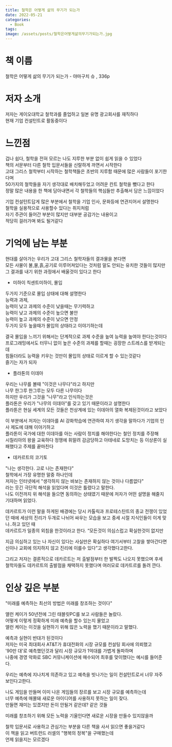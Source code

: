 ```yaml
---
title: 철학은 어떻게 삶의 무기가 되는가
date: 2022-05-21
categories:
  - Book
tags: 
image: /assets/posts/철학은어떻게삶의무기가되는가.jpg
---
```

# 책 이름

철학은 어떻게 삶의 무기가 되는가 - 야마구치 슈 , 336p

# 저자 소개

저자는 게이오대학교 철학과를 졸업하고 일본 유명 광고회사를 재직하다  
현재 기업 컨설턴트로 활동중이다

# 느낀점

겁나 쉽다, 철학을 전혀 모르는 나도 지루한 부분 없이 쉽게 읽을 수 있었다  
책의 서문부터 다른 철학 입문서들을 신랄하게 까면서 시작한다  
고대 그리스 철학부터 시작하는 철학책들은 초반의 지루함 때문에 많은 사람들이 포기한다며  
50가지의 철학들을 자기 생각대로 배치해두었고 어려운 칸트 철학을 뺐다고 한다  
정말 많은 내용을 한 책에 담아내면서 각 철학들의 핵심들만 추출해서 담은 느낌이었다  

기업 컨설턴트답게 많은 부분에서 철학을 기업 인사, 문화등에 연관지어서 설명한다  
철학을 실용적으로 사용할수 있다는 취지처럼  
자기 주관이 들어간 부분이 많지만 대부분 공감가는 내용이고  
적당히 걸러가며 봐도 될거같다  

# 기억에 남는 부분

현대를 살아가는 우리가 고대 그리스 철학자들의 결과물을 본다면  
모든 사물이 불,물,흙,공기로 이루어져있다는 것처럼 말도 안되는 유치한 것들이 많지만  
그 결과를 내기 위한 과정에서 배울것이 있다고 한다  

- 미하이 칙센트미하이, 몰입
 
두가지 기준으로 몰입 상태에 대해 설명한다  
능력과 과제,  
능력이 낮고 과제의 수준이 낮을때는 무기력하고  
능력이 낮고 과제의 수준이 높으면 불안  
능력이 높고 과제의 수준이 낮으면 안정  
두가지 모두 높을때가 몰입의 상태라고 이야기하는데  

결국 몰입을 느끼기 위해서는 단계적으로 과제 수준을 높여 능력을 높여야 한다는것이다  
프로그래밍에서도 터무니 없이 높은 수준의 과제를 할때는 굉장한 스트레스를 받게되는데  
힘들더라도 능력을 키우는 것만이 몰입의 상태로 이르게 할 수 있는것같다  
즐기는 자가 되자  

- 플라톤의 이데아

우리는 나무를 볼때 "이것은 나무다"라고 하지만  
나무 한그루 한그루는 모두 다른 나무이다  
하지만 우리가 그것을 "나무"라고 인식하는것은  
플라톤은 우리가 "나무의 이데아"를 갖고 있기 때문이라고 설명한다  
플라톤은 현실 세계의 모든 것들은 천상계에 있는 이데아의 열화 복제된것이라고 보았다  

이 부분에서 저자는 이데아를 AI 강화학습에 연관하여 자기 생각을 말하다가 기업의 인사 제도에 대해 이야기하고  
플라톤이 국가에 대한 이데아를 아는 사람이 정치를 해야한다는 철인 정치를 주장해  
시칠리아의 왕을 교육하다 정쟁에 휘말려 감금당하고 아테네로 도망치는 등 이상론이 실패했다고 주제를 끝마친다  

 - 데카르트의 코기토

"나는 생각한다. 고로 나는 존재한다"  
철학에서 가장 유명한 말중 하나인데  
저자는 인터넷에서 "생각하지 않는 바보는 존재하지 않는 것이나 다름없다"  
라는 웃긴 극단적 해석을 읽었다며 이것은 틀렸다고 말한다.  
나도 이전까지 위 해석을 들으면 동의하는 상태였기 때문에 저자가 어떤 설명을 해줄지 기대하며 읽었다.  

데카르트가 이런 말을 하게된 배경에는 당시 카톨릭과 프로테스탄트의 종교 전쟁이 있었던 때에
세상의 진리가 두개로 나뉘어 싸우는 모습을 보고 중세 시절 지식인들이 이게 맞나..하고 있던 때  
데카르트가 일종의 외침을 한것이라고 한다. “모든것이 의심스럽고 확실한것이 없지만  

지금 의심하고 있는 나 자신이 있다는 사실만은 확실하다 여기서부터 고찰을 쌓아간다면 신이나 교회에 의지하지 않고 진리에 이를수 있다”고 생각했다고한다.  

그리고 저자는 결론적으로 데카르트는 저 출발점부터 한 발짝도 나오지 못했으며 후세 철학자들도 데카르트의 출발점을 채택하지 못했다며 여러모로 데카트르를 돌려 깐다.  

# 인상 깊은 부분

"미래를 예측하는 최선의 방법은 미래를 창조하는 것이다"  

앨런 케이가 50년전에 그린 태블릿PC를 보고 사람들은 놀랐다.  
어떻게 이렇게 정확하게 미래 예측을 할수 있는지 물었고  
앨런 케이는 이것을 실현하기 위해 많은 노력을 했기 때문이라고 말했다.  

예측과 실현이 반대가 된것이다  
저자는 미국 최대회사 AT&T가 휴대전화의 시장 규모를 컨설팅 회사에 의뢰했고  
'90만 대'로 예측했던것과 달리 시장 규모가 1억대를 가볍게 돌파하며  
나중에 경영 악화로 SBC 커뮤니케이션에 매수되어 최후를 맞이했다는 예시를 들어준다.  

우리는 예측에 지나치게 의존하고 있고 예측을 빗나가는 일이 컨설턴트로서 너무 자주 보인다고한다.  

나도 게임을 만들며 이미 나온 게임들의 장르를 보고 시장 규모를 예측하는데  
너무 예측에 매몰돼 새로운 아이디어를 사용하지 못하는 일이 잦다.  
만들면 재미는 있겠지만 돈이 안될거 같은데? 같은 것들  

미래를 창조하기 위해 모든 노력을 기울인다면 새로운 시장을 만들수 있지않을까  

철학 입문서로 사용하고 관심가는 부분을 다른 책을 사서 읽으면 좋을거같다  
이 책을 읽고 버트런드 러셀의 "행복의 정복"을 구매했는데  
언제 읽을지는 모르겠다  